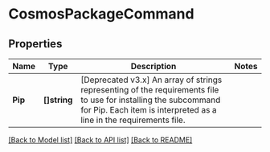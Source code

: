 # CosmosPackageCommand

## Properties

Name | Type | Description | Notes
------------ | ------------- | ------------- | -------------
**Pip** | **[]string** | [Deprecated v3.x] An array of strings representing of the requirements file to use for installing the subcommand for Pip. Each item is interpreted as a line in the requirements file. | 

[[Back to Model list]](../README.md#documentation-for-models) [[Back to API list]](../README.md#documentation-for-api-endpoints) [[Back to README]](../README.md)


